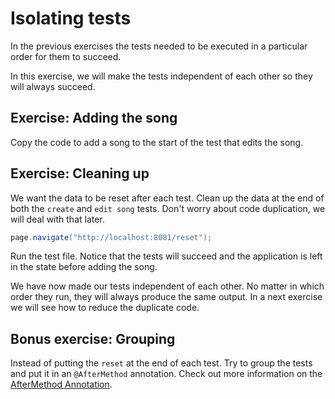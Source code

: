 # Isolating tests

In the previous exercises the tests needed to be executed in a particular order for them to succeed.

In this exercise, we will make the tests independent of each other so they will always succeed.

## Exercise: Adding the song

Copy the code to add a song to the start of the test that edits the song.

## Exercise: Cleaning up

We want the data to be reset after each test.
Clean up the data at the end of both the `create` and `edit song` tests. Don't worry about code duplication, we will deal with that later.

```java
page.navigate("http://localhost:8081/reset");
```

Run the test file. Notice that the tests will succeed and the application is left in the state before adding the song.

We have now made our tests independent of each other. No matter in which order they run, they will always produce the same output. In a next exercise we will see how to reduce the duplicate code.

## Bonus exercise: Grouping
Instead of putting the `reset` at the end of each test. Try to group the tests and put it in an `@AfterMethod` annotation.
Check out more information on the [AfterMethod Annotation](https://testng.org/doc/documentation-main.html#annotations).
